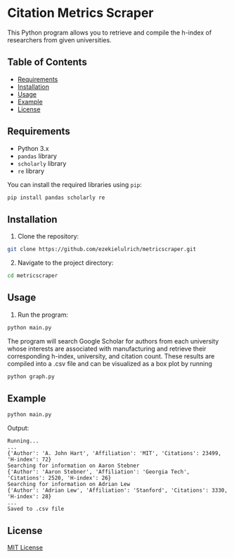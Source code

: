 # Citation Metrics Scraper

This Python program allows you to retrieve and compile the h-index of researchers from given universities. 

## Table of Contents

- [Requirements](#requirements)
- [Installation](#installation)
- [Usage](#usage)
- [Example](#example)
- [License](#license)

## Requirements

- Python 3.x
- `pandas` library
- `scholarly` library
- `re` library

You can install the required libraries using `pip`:

```bash
pip install pandas scholarly re
```

## Installation

1. Clone the repository:

```bash
git clone https://github.com/ezekielulrich/metricscraper.git
```

2. Navigate to the project directory:

```bash
cd metricscraper
```

## Usage

1. Run the program:

```bash
python main.py
```

The program will search Google Scholar for authors from each university whose interests are associated with manufacturing and retrieve their corresponding h-index, university, and citation count. These results are compiled into a .csv file and can be visualized as a box plot by running 
```bash
python graph.py
```

## Example

```bash
python main.py
```

Output:

```
Running...
...
{'Author': 'A. John Hart', 'Affiliation': 'MIT', 'Citations': 23499, 'H-index': 72}
Searching for information on Aaron Stebner
{'Author': 'Aaron Stebner', 'Affiliation': 'Georgia Tech', 'Citations': 2520, 'H-index': 26}
Searching for information on Adrian Lew
{'Author': 'Adrian Lew', 'Affiliation': 'Stanford', 'Citations': 3330, 'H-index': 28}
...
Saved to .csv file
```

## License

[MIT License](LICENSE)
